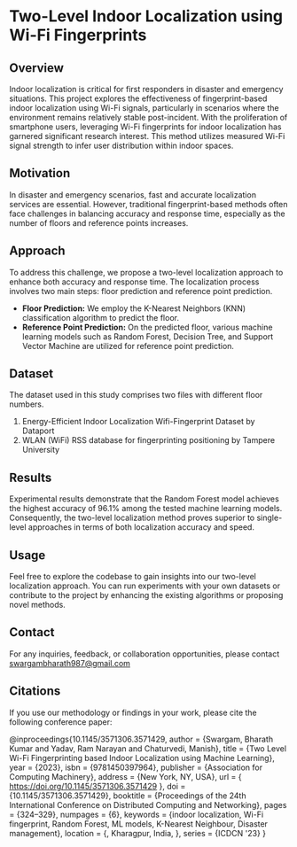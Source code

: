 # Two-Level Indoor Localization using Wi-Fi Fingerprints

## Overview
Indoor localization is critical for first responders in disaster and emergency situations. This project explores the effectiveness of fingerprint-based indoor localization using Wi-Fi signals, particularly in scenarios where the environment remains relatively stable post-incident. With the proliferation of smartphone users, leveraging Wi-Fi fingerprints for indoor localization has garnered significant research interest. This method utilizes measured Wi-Fi signal strength to infer user distribution within indoor spaces.

## Motivation
In disaster and emergency scenarios, fast and accurate localization services are essential. However, traditional fingerprint-based methods often face challenges in balancing accuracy and response time, especially as the number of floors and reference points increases.

## Approach
To address this challenge, we propose a two-level localization approach to enhance both accuracy and response time. The localization process involves two main steps: floor prediction and reference point prediction. 
- **Floor Prediction:** We employ the K-Nearest Neighbors (KNN) classification algorithm to predict the floor.
- **Reference Point Prediction:** On the predicted floor, various machine learning models such as Random Forest, Decision Tree, and Support Vector Machine are utilized for reference point prediction.

## Dataset
The dataset used in this study comprises two files with different floor numbers. 
1. Energy-Efficient Indoor Localization Wifi-Fingerprint Dataset by Dataport 
2. WLAN (WiFi) RSS database for fingerprinting positioning by Tampere University

## Results
Experimental results demonstrate that the Random Forest model achieves the highest accuracy of 96.1% among the tested machine learning models. Consequently, the two-level localization method proves superior to single-level approaches in terms of both localization accuracy and speed.

## Usage
Feel free to explore the codebase to gain insights into our two-level localization approach. You can run experiments with your own datasets or contribute to the project by enhancing the existing algorithms or proposing novel methods.

## Contact
For any inquiries, feedback, or collaboration opportunities, please contact swargambharath987@gmail.com

## Citations

If you use our methodology or findings in your work, please cite the following conference paper:

@inproceedings{10.1145/3571306.3571429,
author = {Swargam, Bharath Kumar and Yadav, Ram Narayan and Chaturvedi, Manish},
title = {Two Level Wi-Fi Fingerprinting based Indoor Localization using Machine Learning},
year = {2023},
isbn = {9781450397964},
publisher = {Association for Computing Machinery},
address = {New York, NY, USA},
url = { https://doi.org/10.1145/3571306.3571429 },
doi = {10.1145/3571306.3571429},
booktitle = {Proceedings of the 24th International Conference on Distributed Computing and Networking},
pages = {324–329},
numpages = {6},
keywords = {indoor localization, Wi-Fi fingerprint, Random Forest, ML models, K-Nearest Neighbour, Disaster management},
location = {<conf-loc>, <city>Kharagpur</city>, <country>India</country>, </conf-loc>},
series = {ICDCN '23}
}
